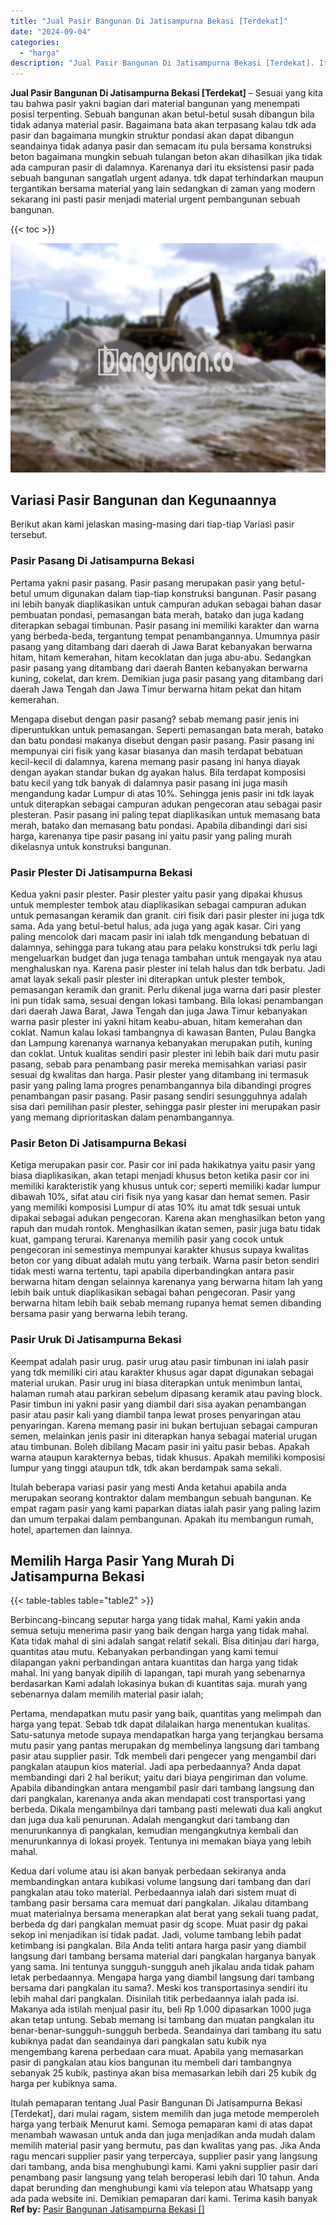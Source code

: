 ```yaml
---
title: "Jual Pasir Bangunan Di Jatisampurna Bekasi [Terdekat]"
date: "2024-09-04"
categories: 
  - "harga"
description: "Jual Pasir Bangunan Di Jatisampurna Bekasi [Terdekat]. Itulah pemaparan tentang Jual Pasir Bangunan Di Jatisampurna Bekasi [Terdekat], dari mulai ragam, si..."
---
```


**Jual Pasir Bangunan Di Jatisampurna Bekasi \[Terdekat\]** – Sesuai yang kita tau bahwa pasir yakni bagian dari material bangunan yang menempati posisi terpenting. Sebuah bangunan akan betul-betul susah dibangun bila tidak adanya material pasir. Bagaimana bata akan terpasang kalau tdk ada pasir dan bagaimana mungkin struktur pondasi akan dapat dibangun seandainya tidak adanya pasir dan semacam itu pula bersama konstruksi beton bagaimana mungkin sebuah tulangan beton akan dihasilkan jika tidak ada campuran pasir di dalamnya. Karenanya dari itu eksistensi pasir pada sebuah bangunan sangatlah urgent adanya. tdk dapat terhindarkan maupun tergantikan bersama material yang lain sedangkan di zaman yang modern sekarang ini pasti pasir menjadi material urgent pembangunan sebuah bangunan.

{{< toc >}}

![Jual Pasir Bangunan Di Jatisampurna Bekasi [Terdekat]](/images/jual-pasir-bangunan-42.png)

## Variasi Pasir Bangunan dan Kegunaannya

Berikut akan kami jelaskan masing-masing dari tiap-tiap Variasi pasir tersebut.

### Pasir Pasang Di Jatisampurna Bekasi

Pertama yakni pasir pasang. Pasir pasang merupakan pasir yang betul-betul umum digunakan dalam tiap-tiap konstruksi bangunan. Pasir pasang ini lebih banyak diaplikasikan untuk campuran adukan sebagai bahan dasar pembuatan pondasi, pemasangan bata merah, batako dan juga kadang diterapkan sebagai timbunan. Pasir pasang ini memiliki karakter dan warna yang berbeda-beda, tergantung tempat penambangannya. Umumnya pasir pasang yang ditambang dari daerah di Jawa Barat kebanyakan berwarna hitam, hitam kemerahan, hitam kecoklatan dan juga abu-abu. Sedangkan pasir pasang yang ditambang dari daerah Banten kebanyakan berwarna kuning, cokelat, dan krem. Demikian juga pasir pasang yang ditambang dari daerah Jawa Tengah dan Jawa Timur berwarna hitam pekat dan hitam kemerahan.

Mengapa disebut dengan pasir pasang? sebab memang pasir jenis ini diperuntukkan untuk pemasangan. Seperti pemasangan bata merah, batako dan batu pondasi makanya disebut dengan pasir pasang. Pasir pasang ini mempunyai ciri fisik yang kasar biasanya dan masih terdapat bebatuan kecil-kecil di dalamnya, karena memang pasir pasang ini hanya diayak dengan ayakan standar bukan dg ayakan halus. Bila terdapat komposisi batu kecil yang tdk banyak di dalamnya pasir pasang ini juga masih mengandung kadar Lumpur di atas 10%. Sehingga jenis pasir ini tdk layak untuk diterapkan sebagai campuran adukan pengecoran atau sebagai pasir plesteran. Pasir pasang ini paling tepat diaplikasikan untuk memasang bata merah, batako dan memasang batu pondasi. Apabila dibandingi dari sisi harga, karenanya tipe pasir pasang ini yaitu pasir yang paling murah dikelasnya untuk konstruksi bangunan.

### Pasir Plester Di Jatisampurna Bekasi

Kedua yakni pasir plester. Pasir plester yaitu pasir yang dipakai khusus untuk memplester tembok atau diaplikasikan sebagai campuran adukan untuk pemasangan keramik dan granit. ciri fisik dari pasir plester ini juga tdk sama. Ada yang betul-betul halus, ada juga yang agak kasar. Ciri yang paling mencolok dari macam pasir ini ialah tdk mengandung bebatuan di dalamnya, sehingga para tukang atau para pelaku konstruksi tdk perlu lagi mengeluarkan budget dan juga tenaga tambahan untuk mengayak nya atau menghaluskan nya. Karena pasir plester ini telah halus dan tdk berbatu. Jadi amat layak sekali pasir plester ini diterapkan untuk plester tembok, pemasangan keramik dan granit. Perlu dikenal juga warna dari pasir plester ini pun tidak sama, sesuai dengan lokasi tambang. Bila lokasi penambangan dari daerah Jawa Barat, Jawa Tengah dan juga Jawa Timur kebanyakan warna pasir plester ini yakni hitam keabu-abuan, hitam kemerahan dan coklat. Namun kalau lokasi tambangnya di kawasan Banten, Pulau Bangka dan Lampung karenanya warnanya kebanyakan merupakan putih, kuning dan coklat. Untuk kualitas sendiri pasir plester ini lebih baik dari mutu pasir pasang, sebab para penambang pasir mereka memisahkan variasi pasir sesuai dg kwalitas dan harga. Pasir plester yang ditambang ini termasuk pasir yang paling lama progres penambangannya bila dibandingi progres penambangan pasir pasang. Pasir pasang sendiri sesungguhnya adalah sisa dari pemilihan pasir plester, sehingga pasir plester ini merupakan pasir yang memang diprioritaskan dalam penambangannya.

### Pasir Beton Di Jatisampurna Bekasi

Ketiga merupakan pasir cor. Pasir cor ini pada hakikatnya yaitu pasir yang biasa diaplikasikan, akan tetapi menjadi khusus beton ketika pasir cor ini memiliki karakteristik yang khusus untuk cor; seperti memiliki kadar lumpur dibawah 10%, sifat atau ciri fisik nya yang kasar dan hemat semen. Pasir yang memiliki komposisi Lumpur di atas 10% itu amat tdk sesuai untuk dipakai sebagai adukan pengecoran. Karena akan menghasilkan beton yang rapuh dan mudah rontok. Menghasilkan ikatan semen, pasir juga batu tidak kuat, gampang terurai. Karenanya memilih pasir yang cocok untuk pengecoran ini semestinya mempunyai karakter khusus supaya kwalitas beton cor yang dibuat adalah mutu yang terbaik. Warna pasir beton sendiri tidak mesti warna tertentu, tapi apabila diperbandingkan antara pasir berwarna hitam dengan selainnya karenanya yang berwarna hitam lah yang lebih baik untuk diaplikasikan sebagai bahan pengecoran. Pasir yang berwarna hitam lebih baik sebab memang rupanya hemat semen dibanding bersama pasir yang berwarna lebih terang.

### Pasir Uruk Di Jatisampurna Bekasi

Keempat adalah pasir urug. pasir urug atau pasir timbunan ini ialah pasir yang tdk memiliki ciri atau karakter khusus agar dapat digunakan sebagai material urukan. Pasir urug ini biasa diterapkan untuk menimbun lantai, halaman rumah atau parkiran sebelum dipasang keramik atau paving block. Pasir timbun ini yakni pasir yang diambil dari sisa ayakan penambangan pasir atau pasir kali yang diambil tanpa lewat proses penyaringan atau penyaringan. Karena memang pasir ini bukan bertujuan sebagai campuran semen, melainkan jenis pasir ini diterapkan hanya sebagai material urugan atau timbunan. Boleh dibilang Macam pasir ini yaitu pasir bebas. Apakah warna ataupun karakternya bebas, tidak khusus. Apakah memiliki komposisi lumpur yang tinggi ataupun tdk, tdk akan berdampak sama sekali.

Itulah beberapa variasi pasir yang mesti Anda ketahui apabila anda merupakan seorang kontraktor dalam membangun sebuah bangunan. Ke empat ragam pasir yang kami paparkan diatas ialah pasir yang paling lazim dan umum terpakai dalam pembangunan. Apakah itu membangun rumah, hotel, apartemen dan lainnya.

## Memilih Harga Pasir Yang Murah Di Jatisampurna Bekasi

{{< table-tables table="table2" >}}

Berbincang-bincang seputar harga yang tidak mahal, Kami yakin anda semua setuju menerima pasir yang baik dengan harga yang tidak mahal. Kata tidak mahal di sini adalah sangat relatif sekali. Bisa ditinjau dari harga, quantitas atau mutu. Kebanyakan perbandingan yang kami temui dilapangan yakni perbandingan antara kuantitas dan harga yang tidak mahal. Ini yang banyak dipilih di lapangan, tapi murah yang sebenarnya berdasarkan Kami adalah lokasinya bukan di kuantitas saja. murah yang sebenarnya dalam memilih material pasir ialah;

Pertama, mendapatkan mutu pasir yang baik, quantitas yang melimpah dan harga yang tepat. Sebab tdk dapat dilalaikan harga menentukan kualitas. Satu-satunya metode supaya mendapatkan harga yang terjangkau bersama mutu pasir yang pantas merupakan dg membelinya langsung dari tambang pasir atau supplier pasir. Tdk membeli dari pengecer yang mengambil dari pangkalan ataupun kios material. Jadi apa perbedaannya? Anda dapat membandingi dari 2 hal berikut; yaitu dari biaya pengiriman dan volume. Apabila dibandingkan antara mengambil pasir dari tambang langsung dan dari pangkalan, karenanya anda akan mendapati cost transportasi yang berbeda. Dikala mengambilnya dari tambang pasti melewati dua kali angkut dan juga dua kali penurunan. Adalah mengangkut dari tambang dan menurunkannya di pangkalan, kemudian mengangkutnya kembali dan menurunkannya di lokasi proyek. Tentunya ini memakan biaya yang lebih mahal.

Kedua dari volume atau isi akan banyak perbedaan sekiranya anda membandingkan antara kubikasi volume langsung dari tambang dan dari pangkalan atau toko material. Perbedaannya ialah dari sistem muat di tambang pasir bersama cara memuat dari pangkalan. Jikalau ditambang muat materialnya bersama menerapkan alat berat yang sekali tuang padat, berbeda dg dari pangkalan memuat pasir dg scope. Muat pasir dg pakai sekop ini menjadikan isi tidak padat. Jadi, volume tambang lebih padat ketimbang isi pangkalan. Bila Anda teliti antara harga pasir yang diambil langsung dari tambang bersama material dari pangkalan harganya banyak yang sama. Ini tentunya sungguh-sungguh aneh jikalau anda tidak paham letak perbedaannya. Mengapa harga yang diambil langsung dari tambang bersama dari pangkalan itu sama?. Meski kos transportasinya sendiri itu lebih mahal dari pangkalan. Disinilah titik perbedaannya ialah pada isi. Makanya ada istilah menjual pasir itu, beli Rp 1.000 dipasarkan 1000 juga akan tetap untung. Sebab memang isi tambang dan muatan pangkalan itu benar-benar-sungguh-sungguh berbeda. Seandainya dari tambang itu satu kubiknya padat dan seandainya dari pangkalan satu kubik nya mengembang karena perbedaan cara muat. Apabila yang memasarkan pasir di pangkalan atau kios bangunan itu membeli dari tambangnya sebanyak 25 kubik, pastinya akan bisa memasarkan lebih dari 25 kubik dg harga per kubiknya sama.

Itulah pemaparan tentang Jual Pasir Bangunan Di Jatisampurna Bekasi \[Terdekat\], dari mulai ragam, sistem memilih dan juga metode memperoleh harga yang terbaik Menurut kami. Semoga pemaparan kami di atas dapat menambah wawasan untuk anda dan juga menjadikan anda mudah dalam memilih material pasir yang bermutu, pas dan kwalitas yang pas. Jika Anda ragu mencari supplier pasir yang terpercaya, supplier pasir yang langsung dari tambang, anda bisa menghubungi kami. Kami yakni supplier pasir dari penambang pasir langsung yang telah beroperasi lebih dari 10 tahun. Anda dapat berunding dan menghubungi kami via telepon atau Whatsapp yang ada pada website ini. Demikian pemaparan dari kami. Terima kasih banyak
**Ref by:** [Pasir Bangunan Jatisampurna Bekasi []](https://id.wikipedia.org/wiki/Pasir)
